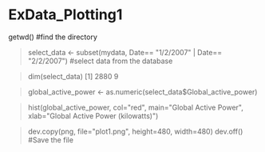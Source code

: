 # ExData_Plotting1

getwd()
#find the directory


> select_data <- subset(mydata, Date== "1/2/2007" | Date== "2/2/2007")
#select data from the database

> dim(select_data)
[1] 2880    9

> global_active_power <- as.numeric(select_data$Global_active_power)

> hist(global_active_power, col="red", main="Global Active Power", xlab="Global Active Power (kilowatts)")


> dev.copy(png, file="plot1.png", height=480, width=480)
> dev.off()
#Save the file
